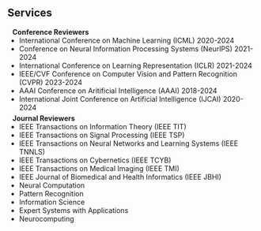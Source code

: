 ## Services

<h4 style="margin:0 10px 0;">Conference Reviewers</h4>

<ul style="margin:0 0 5px;">
   <li><a ><autocolor>International Conference on Machine Learning (ICML) 2020-2024</autocolor></a></li>
   <li><a ><autocolor>Conference on Neural Information Processing Systems (NeurIPS) 2021-2024</autocolor></a></li>
   <li><a ><autocolor>International Conference on Learning Representation (ICLR) 2021-2024</autocolor></a></li>
  <li><a ><autocolor>IEEE/CVF Conference on Computer Vision and Pattern Recognition (CVPR) 2023-2024</autocolor></a></li>
     <li><a ><autocolor>AAAI Conference on Aritificial Intelligence (AAAI) 2018-2024</autocolor></a></li>
  <li><a ><autocolor>International Joint Conference on Artificial Intelligence (IJCAI) 2020-2024</autocolor></a></li>
</ul>

<h4 style="margin:0 10px 0;">Journal Reviewers</h4>

<ul style="margin:0 0 20px;">
  <li><a ><autocolor>IEEE Transactions on Information Theory (IEEE TIT)</autocolor></a></li>
    <li><a ><autocolor>IEEE Transactions on Signal Processing (IEEE TSP)</autocolor></a></li>
    <li><a ><autocolor>IEEE Transactions on Neural Networks and Learning Systems (IEEE TNNLS)</autocolor></a></li>
      <li><a ><autocolor>IEEE Transactions on Cybernetics (IEEE TCYB)</autocolor></a></li>
      <li><a ><autocolor>IEEE Transactions on Medical Imaging (IEEE TMI)</autocolor></a></li>
    <li><a ><autocolor>IEEE Journal of Biomedical and Health Informatics  (IEEE JBHI)</autocolor></a></li>
  <li><a ><autocolor>Neural Computation </autocolor></a></li>
   <li><a ><autocolor>Pattern Recognition</autocolor></a></li>
    <li><a ><autocolor>Information Science </autocolor></a></li>
   <li><a ><autocolor>Expert Systems with Applications </autocolor></a></li>
   <li><a ><autocolor> Neurocomputing </autocolor></a></li>

